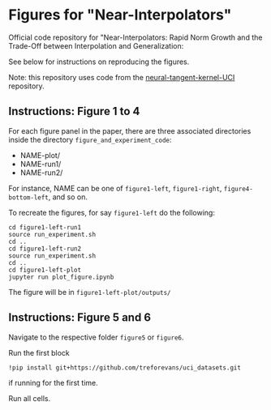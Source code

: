 # Figures for "Near-Interpolators"
Official code repository for 
"Near-Interpolators: Rapid Norm Growth and the Trade-Off between Interpolation and Generalization:

See below for instructions on reproducing the figures.

Note: this repository uses code from the [neural-tangent-kernel-UCI](https://github.com/LeoYu/neural-tangent-kernel-UCI) repository.

## Instructions: Figure 1 to 4
For each figure panel in the paper, there are three associated directories inside the directory `figure_and_experiment_code`:
- NAME-plot/
- NAME-run1/
- NAME-run2/

For instance, NAME can be one of `figure1-left`, `figure1-right`, `figure4-bottom-left`, and so on.

To recreate the figures, for say `figure1-left` do the following:

```
cd figure1-left-run1
source run_experiment.sh
cd ..
cd figure1-left-run2
source run_experiment.sh
cd ..
cd figure1-left-plot
jupyter run plot_figure.ipynb
```

The figure will be in `figure1-left-plot/outputs/`

## Instructions: Figure 5 and 6

Navigate to the respective folder `figure5` or `figure6`.

Run the first block 
```
!pip install git+https://github.com/treforevans/uci_datasets.git
```
if running for the first time.

Run all cells.
